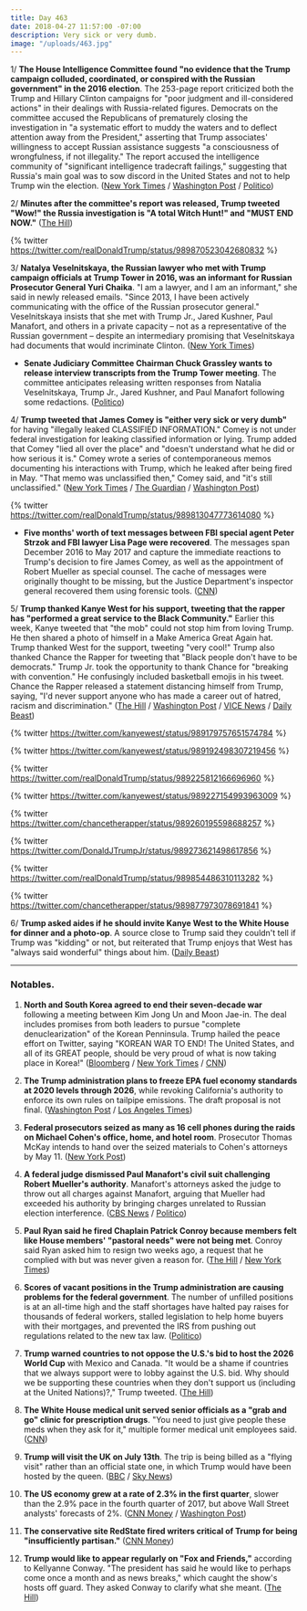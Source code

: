 ```yaml
---
title: Day 463
date: 2018-04-27 11:57:00 -07:00
description: Very sick or very dumb.
image: "/uploads/463.jpg"
---
```


1/ **The House Intelligence Committee found "no evidence that the Trump campaign colluded, coordinated, or conspired with the Russian government" in the 2016 election**. The 253-page report criticized both the Trump and Hillary Clinton campaigns for "poor judgment and ill-considered actions" in their dealings with Russia-related figures. Democrats on the committee accused the Republicans of prematurely closing the investigation in "a systematic effort to muddy the waters and to deflect attention away from the President," asserting that Trump associates' willingness to accept Russian assistance suggests "a consciousness of wrongfulness, if not illegality." The report accused the intelligence community of "significant intelligence tradecraft failings," suggesting that Russia's main goal was to sow discord in the United States and not to help Trump win the election. ([New York Times](https://www.nytimes.com/2018/04/27/us/politics/house-intelligence-committee-russia-investigation-report.html) / [Washington Post](https://www.washingtonpost.com/powerpost/house-intelligence-committee-gop-releases-final-russia-report/2018/04/27/cfea31e2-4a20-11e8-9072-f6d4bc32f223_story.html) / [Politico](https://www.politico.com/story/2018/04/27/house-intelligence-committee-issues-russia-report-557413))

2/ **Minutes after the committee's report was released, Trump tweeted "Wow!" the Russia investigation is "A total Witch Hunt!" and "MUST END NOW."** ([The Hill](http://thehill.com/homenews/administration/385167-trump-russia-probe-must-end-now))

{% twitter https://twitter.com/realDonaldTrump/status/989870523042680832 %}

3/ **Natalya Veselnitskaya, the Russian lawyer who met with Trump campaign officials at Trump Tower in 2016, was an informant for Russian Prosecutor General Yuri Chaika**. "I am a lawyer, and I am an informant," she said in newly released emails. "Since 2013, I have been actively communicating with the office of the Russian prosecutor general." Veselnitskaya insists that she met with Trump Jr., Jared Kushner, Paul Manafort, and others in a private capacity – not as a representative of the Russian government – despite an intermediary promising that Veselnitskaya had documents that would incriminate Clinton. ([New York Times](https://www.nytimes.com/2018/04/27/us/natalya-veselnitskaya-trump-tower-russian-prosecutor-general.html))

* **Senate Judiciary Committee Chairman Chuck Grassley wants to release interview transcripts from the Trump Tower meeting**. The committee anticipates releasing written responses from Natalia Veselnitskaya, Trump Jr., Jared Kushner, and Paul Manafort following some redactions. ([Politico](https://www.politico.com/story/2018/04/26/trump-tower-meeting-russian-transcript-grassley-557153))

4/ **Trump tweeted that James Comey is "either very sick or very dumb"** for having "illegally leaked CLASSIFIED INFORMATION." Comey is not under federal investigation for leaking classified information or lying. Trump added that Comey "lied all over the place" and "doesn't understand what he did or how serious it is." Comey wrote a series of contemporaneous memos documenting his interactions with Trump, which he leaked after being fired in May. "That memo was unclassified then," Comey said, and "it's still unclassified." ([New York Times](https://www.nytimes.com/2018/04/27/us/politics/trump-comey.html) / [The Guardian](https://www.theguardian.com/us-news/2018/apr/27/donald-trump-james-comey-memo-row-very-sick-dumb) / [Washington Post](https://www.washingtonpost.com/news/politics/wp/2018/04/23/comey-the-memos-and-the-question-of-whats-classified/))

{% twitter https://twitter.com/realDonaldTrump/status/989813047773614080 %}

* **Five months' worth of text messages between FBI special agent Peter Strzok and FBI lawyer Lisa Page were recovered**. The messages span December 2016 to May 2017 and capture the immediate reactions to Trump's decision to fire James Comey, as well as the appointment of Robert Mueller as special counsel. The cache of messages were originally thought to be missing, but the Justice Department's inspector general recovered them using forensic tools. ([CNN](https://www.cnn.com/2018/04/26/politics/missing-strzok-page-text-messages/index.html))

5/ **Trump thanked Kanye West for his support, tweeting that the rapper has "performed a great service to the Black Community."** Earlier this week, Kanye tweeted that "the mob" could not stop him from loving Trump. He then shared a photo of himself in a Make America Great Again hat. Trump thanked West for the support, tweeting "very cool!" Trump also thanked Chance the Rapper for tweeting that "Black people don't have to be democrats." Trump Jr. took the opportunity to thank Chance for "breaking with convention." He confusingly included basketball emojis in his tweet. Chance the Rapper released a statement distancing himself from Trump, saying, "I'd never support anyone who has made a career out of hatred, racism and discrimination." ([The Hill](http://thehill.com/homenews/administration/385151-trump-thanks-kanye-west-for-praising-him-hes-performed-a-great) / [Washington Post](https://www.washingtonpost.com/politics/trump-offers-more-praise-for-rapper-kanye-west-cites-other-african-americans-whove-said-to-give-him-a-chance/2018/04/27/e9013896-4a1c-11e8-827e-190efaf1f1ee_story.html) / [VICE News](https://news.vice.com/en_us/article/qvxqaq/chance-the-rapper-wants-you-to-know-he-doesnt-support-trump) / [Daily Beast](https://www.thedailybeast.com/chance-the-rapper-to-trump-i-dont-want-your-thanks))

{% twitter https://twitter.com/kanyewest/status/989179757651574784 %}

{% twitter https://twitter.com/kanyewest/status/989192498307219456 %}

{% twitter https://twitter.com/realDonaldTrump/status/989225812166696960 %}

{% twitter https://twitter.com/kanyewest/status/989227154993963009 %}

{% twitter https://twitter.com/chancetherapper/status/989260195598688257 %}

{% twitter https://twitter.com/DonaldJTrumpJr/status/989273621498617856 %}

{% twitter https://twitter.com/realDonaldTrump/status/989854486310113282 %}

{% twitter https://twitter.com/chancetherapper/status/989877973078691841 %}

6/ **Trump asked aides if he should invite Kanye West to the White House for dinner and a photo-op**. A source close to Trump said they couldn't tell if Trump was "kidding" or not, but reiterated that Trump enjoys that West has "always said wonderful" things about him. ([Daily Beast](https://www.thedailybeast.com/trump-is-thinking-about-inviting-kanye-to-the-white-house-for-dinner-aides-say))

---

### Notables.

 1. **North and South Korea agreed to end their seven-decade war** following a meeting between Kim Jong Un and Moon Jae-in. The deal includes promises from both leaders to pursue "complete denuclearization" of the Korean Penninsula. Trump hailed the peace effort on Twitter, saying "KOREAN WAR TO END! The United States, and all of its GREAT people, should be very proud of what is now taking place in Korea!" ([Bloomberg](https://www.bloomberg.com/news/articles/2018-04-27/two-koreas-agree-to-end-war-this-year-pursue-denuclearization) / [New York Times](https://www.nytimes.com/2018/04/27/world/asia/north-korea-south-kim-jong-un.html) / [CNN](https://www.cnn.com/asia/live-news/north-korea-south-korea-summit-intl/index.html))

 2. **The Trump administration plans to freeze EPA fuel economy standards at 2020 levels through 2026**, while revoking California's authority to enforce its own rules on tailpipe emissions. The draft proposal is not final. ([Washington Post](https://www.washingtonpost.com/news/business/wp/2018/04/27/trump-administration-prepares-to-unravel-obama-era-fuel-efficiency-rules-for-automobiles/) / [Los Angeles Times](http://www.latimes.com/politics/la-na-pol-mileage-20180427-story.html))

 3. **Federal prosecutors seized as many as 16 cell phones during the raids on Michael Cohen's office, home, and hotel room**. Prosecutor Thomas McKay intends to hand over the seized materials to Cohen's attorneys by May 11. ([New York Post](https://nypost.com/2018/04/26/feds-seized-more-than-a-dozen-of-michael-cohens-phones/))

 4. **A federal judge dismissed Paul Manafort's civil suit challenging Robert Mueller's authority**. Manafort's attorneys asked the judge to throw out all charges against Manafort, arguing that Mueller had exceeded his authority by bringing charges unrelated to Russian election interference. ([CBS News](https://www.cbsnews.com/news/judge-dismisses-paul-manaforts-civil-suit-challenging-special-counsel/) / [Politico](https://www.politico.com/story/2018/04/27/paul-manafort-civil-suit-dismissed-557465))

 5. **Paul Ryan said he fired Chaplain Patrick Conroy because members felt like House members' "pastoral needs" were not being met**. Conroy said Ryan asked him to resign two weeks ago, a request that he complied with but was never given a reason for. ([The Hill](http://thehill.com/homenews/house/385159-ryan-explains-decision-to-dismiss-house-chaplain-in-closed-door-meeting) / [New York Times](https://www.nytimes.com/2018/04/26/us/politics/patrick-conroy-paul-ryan-house-chaplain.html))

 6. **Scores of vacant positions in the Trump administration are causing problems for the federal government**. The number of unfilled positions is at an all-time high and the staff shortages have halted pay raises for thousands of federal workers, stalled legislation to help home buyers with their mortgages, and prevented the IRS from pushing out regulations related to the new tax law. ([Politico](https://www.politico.com/story/2018/04/27/trump-deserted-government-552971))

 7. **Trump warned countries to not oppose the U.S.'s bid to host the 2026 World Cup** with Mexico and Canada. "It would be a shame if countries that we always support were to lobby against the U.S. bid. Why should we be supporting these countries when they don't support us (including at the United Nations)?," Trump tweeted. ([The Hill](http://thehill.com/homenews/administration/385115-trump-warns-countries-against-opposing-2026-world-cup-bid))

 8. **The White House medical unit served senior officials as a "grab and go" clinic for prescription drugs**. "You need to just give people these meds when they ask for it," multiple former medical unit employees said. ([CNN](https://www.cnn.com/2018/04/27/politics/ronny-jackson-medical-unit-ambien/index.html))

 9. **Trump will visit the UK on July 13th**. The trip is being billed as a "flying visit" rather than an official state one, in which Trump would have been hosted by the queen. ([BBC](http://www.bbc.com/news/uk-43913414) / [Sky News](https://news.sky.com/story/donald-trump-uk-visit-date-confirmed-for-13-july-11347502))

10. **The US economy grew at a rate of 2.3% in the first quarter**, slower than the 2.9% pace in the fourth quarter of 2017, but above Wall Street analysts' forecasts of 2%. ([CNN Money](http://money.cnn.com/2018/04/27/news/companies/economy-economic-growth/index.html) / [Washington Post](https://www.washingtonpost.com/news/business/wp/2018/04/27/u-s-economy-grew-faster-than-expected-in-first-quarter-the-first-since-trumps-tax-cuts/))

11. **The conservative site RedState fired writers critical of Trump for being "insufficiently partisan."** ([CNN Money](http://money.cnn.com/2018/04/27/media/redstate-blog-salem-media/index.html)) 

12. **Trump would like to appear regularly on "Fox and Friends,"** according to Kellyanne Conway. "The president has said he would like to perhaps come once a month and as news breaks," which caught the show's hosts off guard. They asked Conway to clarify what she meant. ([The Hill](http://thehill.com/homenews/media/385154-kellyanne-conway-tells-fox-friends-that-trump-wants-to-come-on-once-a-month))